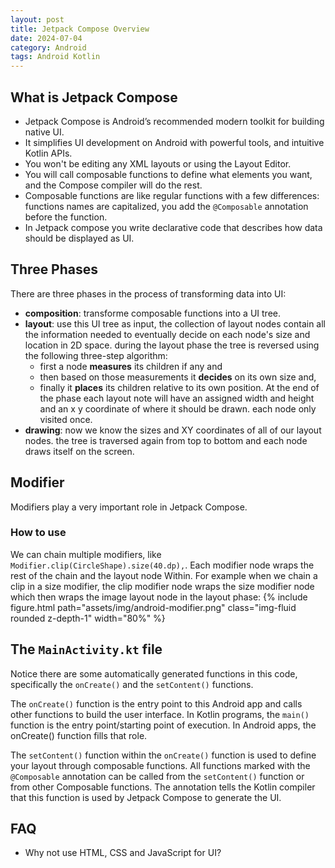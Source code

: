 ```yaml
---
layout: post
title: Jetpack Compose Overview
date: 2024-07-04
category: Android
tags: Android Kotlin 
---
```


## What is Jetpack Compose

- Jetpack Compose is Android’s recommended modern toolkit for building native UI. 
- It simplifies UI development on Android with powerful tools, and intuitive Kotlin APIs.
- You won't be editing any XML layouts or using the Layout Editor. 
- You will call composable functions to define what elements you want, and the Compose compiler will do the rest. 
- Composable functions are like regular functions with a few differences: functions names are capitalized, you add the `@Composable` annotation before the function.
- In Jetpack compose you write declarative code that describes how data should be displayed as UI. 


## Three Phases

There are three phases in the process of transforming data into UI:
- **composition**: transforme composable functions into a UI tree.
- **layout**: use this UI tree as input, the collection of layout nodes contain all the information needed to eventually decide on each node's size and location in 2D space. during the layout phase the tree is reversed  using the following three-step algorithm:
  - first a node **measures** its children if any and 
  - then based on those measurements it **decides** on its own size and,
  - finally it **places** its children relative to its own position. 
At the end of the phase each layout note will have an assigned width and height and an x y coordinate of where it should be drawn.
each node only visited once.
- **drawing**: now we know the sizes and XY coordinates of all of our layout nodes. the tree is traversed again from top to bottom and each node draws itself on the screen.

## Modifier

Modifiers play a very important role in Jetpack Compose.

### How to use
We can chain multiple modifiers, like `Modifier.clip(CircleShape).size(40.dp),`. Each modifier node wraps the rest of the chain and the layout node Within.
For example when we chain a clip in a size modifier, the clip modifier node wraps the size modifier node which then wraps the image layout node in the layout phase:
{% include figure.html path="assets/img/android-modifier.png" class="img-fluid rounded z-depth-1" width="80%" %}


## The `MainActivity.kt` file

Notice there are some automatically generated functions in this code, specifically the `onCreate()` and the `setContent()` functions.

The `onCreate()` function is the entry point to this Android app and calls other functions to build the user interface. In Kotlin programs, the `main()` function is the entry point/starting point of execution. In Android apps, the onCreate() function fills that role.

The `setContent()` function within the `onCreate()` function is used to define your layout through composable functions. All functions marked with the `@Composable` annotation can be called from the `setContent()` function or from other Composable functions. The annotation tells the Kotlin compiler that this function is used by Jetpack Compose to generate the UI.

## FAQ

- Why not use HTML, CSS and JavaScript for UI? 

